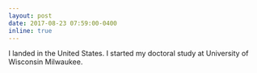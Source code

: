 ```yaml
---
layout: post
date: 2017-08-23 07:59:00-0400
inline: true
---
```


I landed in the United States. I started my doctoral study at University of Wisconsin Milwaukee. 

